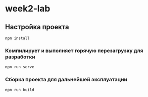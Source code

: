 # week2-lab

## Настройка проекта
```
npm install
```

### Компилирует и выполняет горячую перезагрузку для разработки
```
npm run serve
```

### Сборка проекта для дальнейшей эксплуатации
```
npm run build
```
